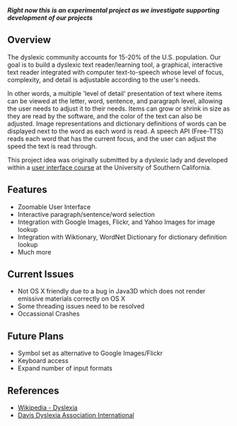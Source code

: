 **_Right now this is an experimental project as we investigate supporting development of our projects_**

## Overview ##

The dyslexic community accounts for 15-20% of the U.S. population. Our goal is to build a dyslexic text reader/learning tool, a graphical, interactive text reader integrated with computer text-to-speech whose level of focus, complexity, and detail is adjustable according to the user's needs.

In other words, a multiple 'level of detail' presentation of text where items can be viewed at the letter, word, sentence, and paragraph level, allowing the user needs to adjust it to their needs. Items can grow or shrink in size as they are read by the software, and the color of the text can also be adjusted. Image representations and dictionary definitions of words can be displayed next to the word as each word is read. A speech API (Free-TTS) reads each word that has the current focus, and the user can adjust the speed the text is read through.

This project idea was originally submitted by a dyslexic lady and developed within a [user interface course](http://www-scf.usc.edu/~csci588/) at the University of Southern California.

## Features ##

  * Zoomable User Interface
  * Interactive paragraph/sentence/word selection
  * Integration with Google Images, Flickr, and Yahoo Images for image lookup
  * Integration with Wiktionary, WordNet Dictionary for dictionary definition lookup
  * Much more

## Current Issues ##

  * Not OS X friendly due to a bug in Java3D which does not render emissive materials correctly on OS X
  * Some threading issues need to be resolved
  * Occassional Crashes

## Future Plans ##

  * Symbol set as alternative to Google Images/Flickr
  * Keyboard access
  * Expand number of input formats

## References ##

  * [Wikipedia - Dyslexia](http://en.wikipedia.org/wiki/Dyslexia)
  * [Davis Dyslexia Association International](http://www.dyslexia.com/)